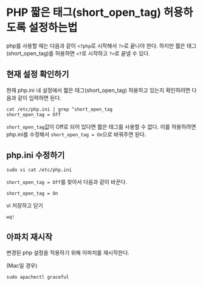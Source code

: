 # PHP 짧은 태그(short_open_tag) 허용하도록 설정하는법

php를 사용할 때는 다음과 같이 `<?php`로 시작해서 `?>`로 끝나야 한다. 하지만 짧은 태그(short_open_tag)를 허용하면 `<?`로 시작하고 `?>`로 끝낼 수 있다. 


## 현재 설정 확인하기

현재 php.ini 내 설정에서 짧은 태그(short_open_tag) 허용하고 있는지 확인하려면 다음과 같이 입력하면 된다. 

```
cat /etc/php.ini | grep ^short_open_tag
short_open_tag = Off
```

`short_open_tag`값이 Off로 되어 있다면 짧은 태그를 사용할 수 없다. 이를 허용하려면 php.ini를 수정해서 `short_open_tag = On`으로 바꿔주면 된다.

## php.ini 수정하기

```
sudo vi cat /etc/php.ini
```

`short_open_tag = Off`를 찾아서 다음과 같이 바꾼다.

```
short_open_tag = On
```

vi 저장하고 닫기
```
wq!
```


## 아파치 재시작

변경된 php 설정을 적용하기 위해 아파치를 재시작한다.

(Mac일 경우)
```
sudo apachectl graceful
```